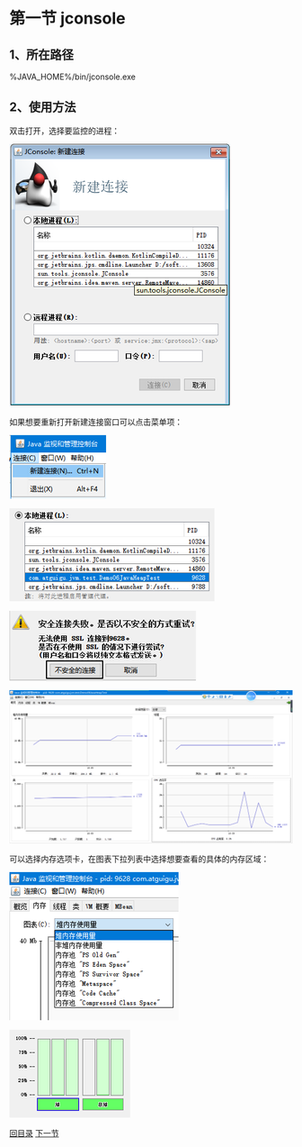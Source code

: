 

# 第一节 jconsole



## 1、所在路径

%JAVA_HOME%/bin/jconsole.exe



## 2、使用方法

双击打开，选择要监控的进程：

![images](./images/img010.png)



如果想要重新打开新建连接窗口可以点击菜单项：

![images](./images/img011.png)

![images](./images/img012.png)

![images](./images/img013.png)

![images](./images/img014.png)



可以选择内存选项卡，在图表下拉列表中选择想要查看的具体的内存区域：

![images](./images/img015.png)

![images](./images/img016.png)







[回目录](index.html) [下一节](verse02.html)